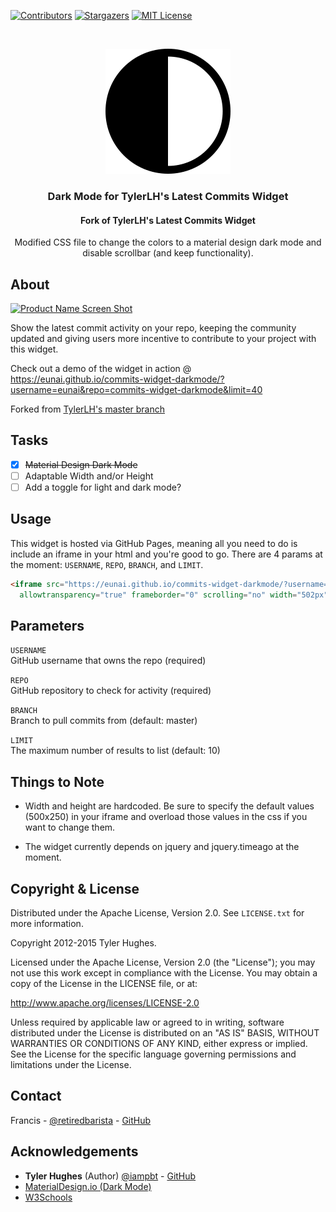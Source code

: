 [![Contributors][contributors-shield]][contributors-url]
[![Stargazers][stars-shield]][stars-url]
[![MIT License][license-shield]][license-url]


<br />
<p align="center">
  <a href="https://github.com/eunai/commits-widget-darkmode">
<img src="./images/darkMode.svg" alt="dark mode icon">
  </a>
  </p>

  <h3 align="center">Dark Mode for TylerLH's Latest Commits Widget</h3>

  <h4 align="center">Fork of TylerLH's Latest Commits Widget</h4>

  <p align="center">Modified CSS file to change the colors to a material design dark mode and disable scrollbar (and keep functionality).</p>

## About

[![Product Name Screen Shot][product-screenshot]](https://eunai.github.io/commits-widget-darkmode/)

Show the latest commit activity on your repo, keeping the community updated and giving users more incentive to contribute to your project with this widget.

Check out a demo of the widget in action @ https://eunai.github.io/commits-widget-darkmode/?username=eunai&repo=commits-widget-darkmode&limit=40

Forked from [TylerLH's master branch](https://github.com/tylerlh/github-latest-commits-widget/)

<!-- TO DO LIST -->
Tasks
-----
- [x] ~~Material Design Dark Mode~~
- [ ] Adaptable Width and/or Height
- [ ] Add a toggle for light and dark mode?

<!-- USAGE -->
Usage
-----

This widget is hosted via GitHub Pages, meaning all you need to do is include an iframe in your html and you're good to go. There are 4 params at the moment: `USERNAME`, `REPO`, `BRANCH`, and `LIMIT`.

``` html
<iframe src="https://eunai.github.io/commits-widget-darkmode/?username=USERNAME&repo=REPO&limit=LIMIT"
  allowtransparency="true" frameborder="0" scrolling="no" width="502px" height="252px"></iframe>
```


<!-- PARAMETERS -->
## Parameters
`USERNAME`<br>
GitHub username that owns the repo (required)<br>

`REPO`<br>
GitHub repository to check for activity (required)

`BRANCH`<br>
Branch to pull commits from (default: master)

`LIMIT`<br>
The maximum number of results to list (default: 10)

<!-- NOTICE -->
Things to Note
-----------

+ Width and height are hardcoded. Be sure to specify the default values (500x250) in your iframe and overload those values in the css if you want to change them.

+ The widget currently depends on jquery and jquery.timeago at the moment.

<!-- LICENSE -->
## Copyright & License

Distributed under the Apache License, Version 2.0. See `LICENSE.txt` for more information.


Copyright 2012-2015 Tyler Hughes.

Licensed under the Apache License, Version 2.0 (the "License");
you may not use this work except in compliance with the License.
You may obtain a copy of the License in the LICENSE file, or at:

   http://www.apache.org/licenses/LICENSE-2.0

Unless required by applicable law or agreed to in writing, software
distributed under the License is distributed on an "AS IS" BASIS,
WITHOUT WARRANTIES OR CONDITIONS OF ANY KIND, either express or implied.
See the License for the specific language governing permissions and
limitations under the License.



<!-- CONTACT -->
## Contact

Francis - [@retiredbarista](https://twitter.com/retiredbarista) - [GitHub](http://github.com/eunai)



<!-- ACKNOWLEDGEMENTS -->
## Acknowledgements

* **Tyler Hughes** (Author) [@iampbt](https://twitter.com/iabpt) - [GitHub](http://github.com/tylerlh)
* [MaterialDesign.io (Dark Mode)](https://material.io/design/color/dark-theme)
* [W3Schools](https://www.w3schools.com/)




<!-- MARKDOWN LINKS & IMAGES -->
<!-- https://www.markdownguide.org/basic-syntax/#reference-style-links -->
[contributors-shield]: https://img.shields.io/github/contributors/eunai/commits-widget-darkmode.svg?style=flat-square
[contributors-url]: https://github.com/eunai/commits-widget-darkmode/graphs/contributors
[forks-shield]: https://img.shields.io/github/forks/eunai/commits-widget-darkmode.svg?style=flat-square
[forks-url]: https://github.com/eunai/commits-widget-darkmode/network/members
[stars-shield]: https://img.shields.io/github/stars/eunai/commits-widget-darkmode.svg?style=flat-square
[stars-url]: https://github.com/eunai/commits-widget-darkmode/stargazers
[issues-shield]: https://img.shields.io/github/issues/eunai/commits-widget-darkmode.svg?style=flat-square
[issues-url]: https://github.com/eunai/commits-widget-darkmode/issues
[license-shield]: https://img.shields.io/github/license/eunai/commits-widget-darkmode.svg?style=flat-square
[license-url]: https://github.com/eunai/commits-widget-darkmode/blob/master/LICENSE.txt
[product-screenshot]: https://puu.sh/GusJ9.png
